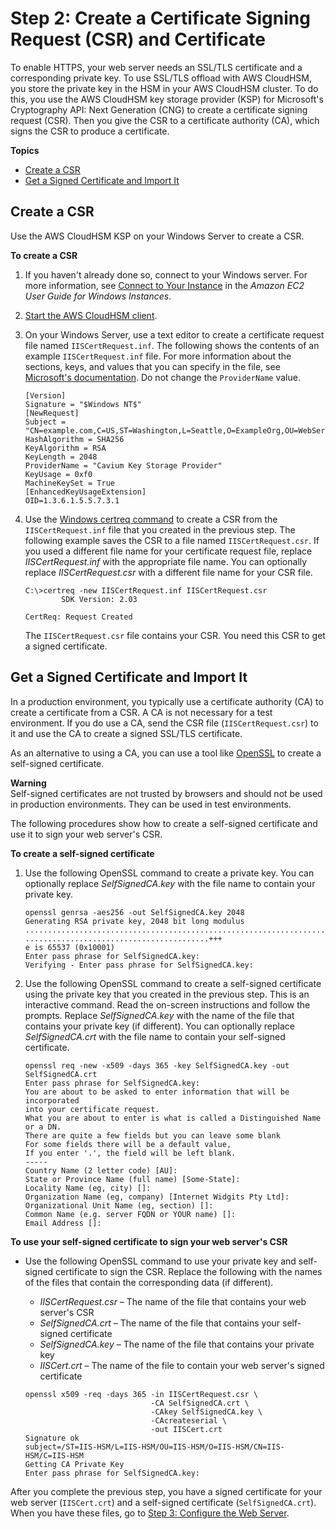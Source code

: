 # Step 2: Create a Certificate Signing Request \(CSR\) and Certificate<a name="ssl-offload-windows-create-csr-and-certificate"></a>

To enable HTTPS, your web server needs an SSL/TLS certificate and a corresponding private key\. To use SSL/TLS offload with AWS CloudHSM, you store the private key in the HSM in your AWS CloudHSM cluster\. To do this, you use the AWS CloudHSM key storage provider \(KSP\) for Microsoft's Cryptography API: Next Generation \(CNG\) to create a certificate signing request \(CSR\)\. Then you give the CSR to a certificate authority \(CA\), which signs the CSR to produce a certificate\.

**Topics**
+ [Create a CSR](#ssl-offload-windows-create-csr)
+ [Get a Signed Certificate and Import It](#ssl-offload-windows-create-certificate)

## Create a CSR<a name="ssl-offload-windows-create-csr"></a>

Use the AWS CloudHSM KSP on your Windows Server to create a CSR\.

**To create a CSR**

1. If you haven't already done so, connect to your Windows server\. For more information, see [Connect to Your Instance](http://docs.aws.amazon.com/AWSEC2/latest/WindowsGuide/EC2_GetStarted.html#ec2-connect-to-instance-windows) in the *Amazon EC2 User Guide for Windows Instances*\.

1. [Start the AWS CloudHSM client](cloudhsm_mgmt_util-getting-started.md#cloudhsm_mgmt_util-start-cloudhsm-client)\.

1. On your Windows Server, use a text editor to create a certificate request file named `IISCertRequest.inf`\. The following shows the contents of an example `IISCertRequest.inf` file\. For more information about the sections, keys, and values that you can specify in the file, see [Microsoft's documentation](https://docs.microsoft.com/en-us/windows-server/administration/windows-commands/certreq_1#BKMK_New)\. Do not change the `ProviderName` value\.

   ```
   [Version]
   Signature = "$Windows NT$"
   [NewRequest]
   Subject = "CN=example.com,C=US,ST=Washington,L=Seattle,O=ExampleOrg,OU=WebServer"
   HashAlgorithm = SHA256
   KeyAlgorithm = RSA
   KeyLength = 2048
   ProviderName = "Cavium Key Storage Provider"
   KeyUsage = 0xf0
   MachineKeySet = True
   [EnhancedKeyUsageExtension]
   OID=1.3.6.1.5.5.7.3.1
   ```

1. Use the [Windows certreq command](https://docs.microsoft.com/en-us/windows-server/administration/windows-commands/certreq_1) to create a CSR from the `IISCertRequest.inf` file that you created in the previous step\. The following example saves the CSR to a file named `IISCertRequest.csr`\. If you used a different file name for your certificate request file, replace *IISCertRequest\.inf* with the appropriate file name\. You can optionally replace *IISCertRequest\.csr* with a different file name for your CSR file\.

   ```
   C:\>certreq -new IISCertRequest.inf IISCertRequest.csr
           SDK Version: 2.03
   
   CertReq: Request Created
   ```

   The `IISCertRequest.csr` file contains your CSR\. You need this CSR to get a signed certificate\.

## Get a Signed Certificate and Import It<a name="ssl-offload-windows-create-certificate"></a>

In a production environment, you typically use a certificate authority \(CA\) to create a certificate from a CSR\. A CA is not necessary for a test environment\. If you do use a CA, send the CSR file \(`IISCertRequest.csr`\) to it and use the CA to create a signed SSL/TLS certificate\.

As an alternative to using a CA, you can use a tool like [OpenSSL](https://www.openssl.org/) to create a self\-signed certificate\.

**Warning**  
Self\-signed certificates are not trusted by browsers and should not be used in production environments\. They can be used in test environments\.

The following procedures show how to create a self\-signed certificate and use it to sign your web server's CSR\.

**To create a self\-signed certificate**

1. Use the following OpenSSL command to create a private key\. You can optionally replace *SelfSignedCA\.key* with the file name to contain your private key\.

   ```
   openssl genrsa -aes256 -out SelfSignedCA.key 2048
   Generating RSA private key, 2048 bit long modulus
   ......................................................................+++
   .........................................+++
   e is 65537 (0x10001)
   Enter pass phrase for SelfSignedCA.key:
   Verifying - Enter pass phrase for SelfSignedCA.key:
   ```

1. Use the following OpenSSL command to create a self\-signed certificate using the private key that you created in the previous step\. This is an interactive command\. Read the on\-screen instructions and follow the prompts\. Replace *SelfSignedCA\.key* with the name of the file that contains your private key \(if different\)\. You can optionally replace *SelfSignedCA\.crt* with the file name to contain your self\-signed certificate\.

   ```
   openssl req -new -x509 -days 365 -key SelfSignedCA.key -out SelfSignedCA.crt
   Enter pass phrase for SelfSignedCA.key:
   You are about to be asked to enter information that will be incorporated
   into your certificate request.
   What you are about to enter is what is called a Distinguished Name or a DN.
   There are quite a few fields but you can leave some blank
   For some fields there will be a default value,
   If you enter '.', the field will be left blank.
   -----
   Country Name (2 letter code) [AU]:
   State or Province Name (full name) [Some-State]:
   Locality Name (eg, city) []:
   Organization Name (eg, company) [Internet Widgits Pty Ltd]:
   Organizational Unit Name (eg, section) []:
   Common Name (e.g. server FQDN or YOUR name) []:
   Email Address []:
   ```

**To use your self\-signed certificate to sign your web server's CSR**
+ Use the following OpenSSL command to use your private key and self\-signed certificate to sign the CSR\. Replace the following with the names of the files that contain the corresponding data \(if different\)\.
  + *IISCertRequest\.csr* – The name of the file that contains your web server's CSR
  + *SelfSignedCA\.crt* – The name of the file that contains your self\-signed certificate
  + *SelfSignedCA\.key* – The name of the file that contains your private key
  + *IISCert\.crt* – The name of the file to contain your web server's signed certificate

  ```
  openssl x509 -req -days 365 -in IISCertRequest.csr \
                              -CA SelfSignedCA.crt \
                              -CAkey SelfSignedCA.key \
                              -CAcreateserial \
                              -out IISCert.crt
  Signature ok
  subject=/ST=IIS-HSM/L=IIS-HSM/OU=IIS-HSM/O=IIS-HSM/CN=IIS-HSM/C=IIS-HSM
  Getting CA Private Key
  Enter pass phrase for SelfSignedCA.key:
  ```

After you complete the previous step, you have a signed certificate for your web server \(`IISCert.crt`\) and a self\-signed certificate \(`SelfSignedCA.crt`\)\. When you have these files, go to [Step 3: Configure the Web Server](ssl-offload-configure-web-server-windows.md)\.